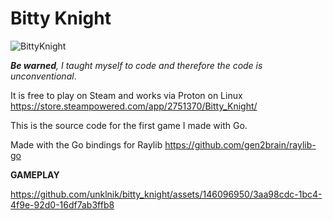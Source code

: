 # Bitty Knight
![BittyKnight](https://github.com/unklnik/bitty_knight/assets/146096950/4002d693-7b09-4933-99e6-268167c4c78c)
  
***Be warned**, I taught myself to code and therefore the code is unconventional*.    

 It is free to play on Steam and works via Proton on Linux https://store.steampowered.com/app/2751370/Bitty_Knight/   

This is the source code for the first game I made with Go.  

Made with the Go bindings for Raylib https://github.com/gen2brain/raylib-go  
  
  
**GAMEPLAY**


https://github.com/unklnik/bitty_knight/assets/146096950/3aa98cdc-1bc4-4f9e-92d0-16df7ab3ffb8


